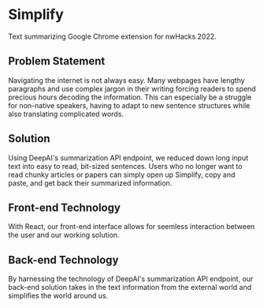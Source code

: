 # Simplify
Text summarizing Google Chrome extension for nwHacks 2022.

## Problem Statement
Navigating the internet is not always easy. Many webpages have lengthy paragraphs and use complex jargon in their writing forcing readers to spend precious hours decoding the information. This can especially be a struggle for non-native speakers, having to adapt to new sentence structures while also translating complicated words.

## Solution
Using DeepAI's summarization API endpoint, we reduced down long input text into easy to read, bit-sized sentences. Users who no longer want to read chunky articles or papers can simply open up Simplify, copy and paste, and get back their summarized information.

## Front-end Technology
With React, our front-end interface allows for seemless interaction between the user and our working solution.

## Back-end Technology
By harnessing the technology of DeepAI's summarization API endpoint, our back-end solution takes in the text information from the external world and simplifies the world around us.
